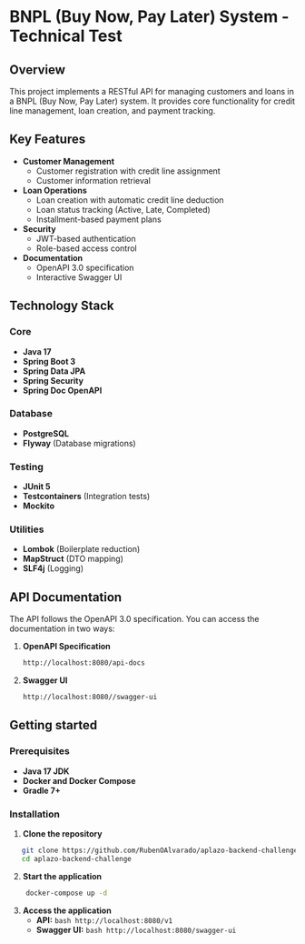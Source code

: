 # BNPL (Buy Now, Pay Later) System - Technical Test

## Overview
This project implements a RESTful API for managing customers and loans in a BNPL (Buy Now, Pay Later) system. It provides core functionality for credit line management, loan creation, and payment tracking.

## Key Features
- **Customer Management**
    - Customer registration with credit line assignment
    - Customer information retrieval
- **Loan Operations**
    - Loan creation with automatic credit line deduction
    - Loan status tracking (Active, Late, Completed)
    - Installment-based payment plans
- **Security**
    - JWT-based authentication
    - Role-based access control
- **Documentation**
    - OpenAPI 3.0 specification
    - Interactive Swagger UI

## Technology Stack
### Core
- **Java 17**
- **Spring Boot 3**
- **Spring Data JPA**
- **Spring Security**
- **Spring Doc OpenAPI**

### Database
- **PostgreSQL**
- **Flyway** (Database migrations)

### Testing
- **JUnit 5**
- **Testcontainers** (Integration tests)
- **Mockito**

### Utilities
- **Lombok** (Boilerplate reduction)
- **MapStruct** (DTO mapping)
- **SLF4j** (Logging)

## API Documentation
The API follows the OpenAPI 3.0 specification. You can access the documentation in two ways:

1. **OpenAPI Specification**

   ```bash
   http://localhost:8080/api-docs
   ```
2. **Swagger UI**
    ```bash
    http://localhost:8080//swagger-ui
    ```
   
## Getting started
### Prerequisites

- **Java 17 JDK**
- **Docker and Docker Compose**
- **Gradle 7+**

### Installation

1. **Clone the repository**

```bash
   git clone https://github.com/RubenOAlvarado/aplazo-backend-challenge.git
   cd aplazo-backend-challenge
```

2. **Start the application**
```bash
    docker-compose up -d
```

3. **Access the application**
    - **API:** ```bash http://localhost:8080/v1```
    - **Swagger UI:** ```bash http://localhost:8080/swagger-ui```